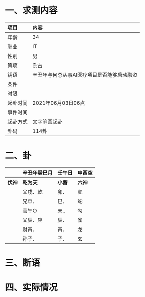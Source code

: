 # 一、求测内容
|项目|内容|
|:-|:-|
|年龄|34|
|职业|IT|
|性别|男|
|策项|杂占|
|钥语|辛丑年与何总从事AI医疗项目是否能够启动融资|
|条件||
|时限||
|起卦时间|2021年06月03日06点|
|事件时间||
|起卦方式|文字笔画起卦|
|卦码|114卦|

# 二、卦
||辛丑年癸巳月|壬午日|申酉空|
|:-|:-|:-|:-|
|**伏神**|**乾为天**|**小蓄**|**六神**|
||父戌、乾|卯、|虎|
||兄申、|巳、|蛇|
||官午○|未..|勾|
||父辰、应|辰、|雀|
||财寅、|寅、|龙|
||孙子、|子、|玄|


# 三、断语

# 四、实际情况